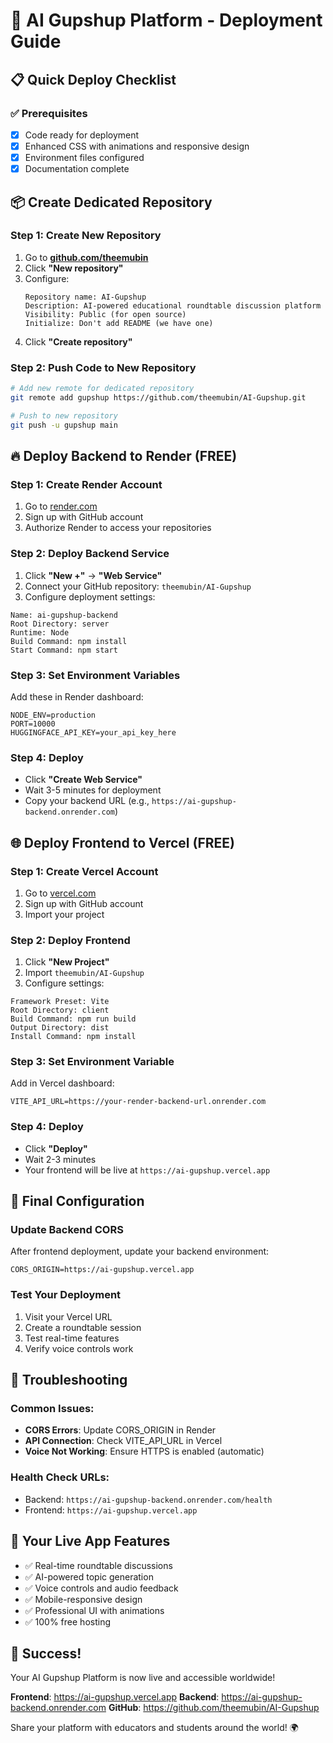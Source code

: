 # 🚀 AI Gupshup Platform - Deployment Guide

## 📋 Quick Deploy Checklist

### ✅ Prerequisites 
- [x] Code ready for deployment
- [x] Enhanced CSS with animations and responsive design
- [x] Environment files configured
- [x] Documentation complete

## 📦 Create Dedicated Repository

### Step 1: Create New Repository
1. Go to **[github.com/theemubin](https://github.com/theemubin)**
2. Click **"New repository"**
3. Configure:
   ```
   Repository name: AI-Gupshup
   Description: AI-powered educational roundtable discussion platform
   Visibility: Public (for open source)
   Initialize: Don't add README (we have one)
   ```
4. Click **"Create repository"**

### Step 2: Push Code to New Repository
```bash
# Add new remote for dedicated repository
git remote add gupshup https://github.com/theemubin/AI-Gupshup.git

# Push to new repository
git push -u gupshup main
```

## 🔥 Deploy Backend to Render (FREE)

### Step 1: Create Render Account
1. Go to [render.com](https://render.com)
2. Sign up with GitHub account
3. Authorize Render to access your repositories

### Step 2: Deploy Backend Service
1. Click **"New +"** → **"Web Service"**
2. Connect your GitHub repository: `theemubin/AI-Gupshup`
3. Configure deployment settings:

```
Name: ai-gupshup-backend
Root Directory: server
Runtime: Node
Build Command: npm install
Start Command: npm start
```

### Step 3: Set Environment Variables
Add these in Render dashboard:
```
NODE_ENV=production
PORT=10000
HUGGINGFACE_API_KEY=your_api_key_here
```

### Step 4: Deploy
- Click **"Create Web Service"**
- Wait 3-5 minutes for deployment
- Copy your backend URL (e.g., `https://ai-gupshup-backend.onrender.com`)

## 🌐 Deploy Frontend to Vercel (FREE)

### Step 1: Create Vercel Account
1. Go to [vercel.com](https://vercel.com)
2. Sign up with GitHub account
3. Import your project

### Step 2: Deploy Frontend
1. Click **"New Project"**
2. Import `theemubin/AI-Gupshup`
3. Configure settings:

```
Framework Preset: Vite
Root Directory: client
Build Command: npm run build
Output Directory: dist
Install Command: npm install
```

### Step 3: Set Environment Variable
Add in Vercel dashboard:
```
VITE_API_URL=https://your-render-backend-url.onrender.com
```

### Step 4: Deploy
- Click **"Deploy"**
- Wait 2-3 minutes
- Your frontend will be live at `https://ai-gupshup.vercel.app`

## 🎯 Final Configuration

### Update Backend CORS
After frontend deployment, update your backend environment:
```
CORS_ORIGIN=https://ai-gupshup.vercel.app
```

### Test Your Deployment
1. Visit your Vercel URL
2. Create a roundtable session
3. Test real-time features
4. Verify voice controls work

## 🔧 Troubleshooting

### Common Issues:
- **CORS Errors**: Update CORS_ORIGIN in Render
- **API Connection**: Check VITE_API_URL in Vercel
- **Voice Not Working**: Ensure HTTPS is enabled (automatic)

### Health Check URLs:
- Backend: `https://ai-gupshup-backend.onrender.com/health`
- Frontend: `https://ai-gupshup.vercel.app`

## 📱 Your Live App Features
- ✅ Real-time roundtable discussions
- ✅ AI-powered topic generation
- ✅ Voice controls and audio feedback
- ✅ Mobile-responsive design
- ✅ Professional UI with animations
- ✅ 100% free hosting

## 🎉 Success!
Your AI Gupshup Platform is now live and accessible worldwide!

**Frontend**: https://ai-gupshup.vercel.app
**Backend**: https://ai-gupshup-backend.onrender.com
**GitHub**: https://github.com/theemubin/AI-Gupshup

Share your platform with educators and students around the world! 🌍
